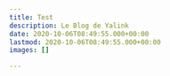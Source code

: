 ```yaml
---
title: Test
description: Le Blog de Yalink
date: 2020-10-06T08:49:55.000+00:00
lastmod: 2020-10-06T08:49:55.000+00:00
images: []

---
```

